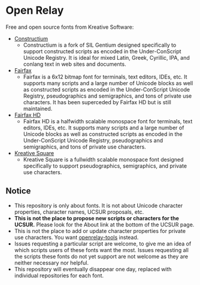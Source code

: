 # Open Relay

Free and open source fonts from Kreative Software:

  * [Constructium](http://www.kreativekorp.com/software/fonts/constructium.shtml)
    * Constructium is a fork of SIL Gentium designed specifically to support constructed scripts as encoded in the Under-ConScript Unicode Registry. It is ideal for mixed Latin, Greek, Cyrillic, IPA, and conlang text in web sites and documents.
  * [Fairfax](http://www.kreativekorp.com/software/fonts/fairfax.shtml)
    * Fairfax is a 6x12 bitmap font for terminals, text editors, IDEs, etc. It supports many scripts and a large number of Unicode blocks as well as constructed scripts as encoded in the Under-ConScript Unicode Registry, pseudographics and semigraphics, and tons of private use characters. It has been superceded by Fairfax HD but is still maintained.
  * [Fairfax HD](http://www.kreativekorp.com/software/fonts/fairfaxhd.shtml)
    * Fairfax HD is a halfwidth scalable monospace font for terminals, text editors, IDEs, etc. It supports many scripts and a large number of Unicode blocks as well as constructed scripts as encoded in the Under-ConScript Unicode Registry, pseudographics and semigraphics, and tons of private use characters.
  * [Kreative Square](http://www.kreativekorp.com/software/fonts/ksquare.shtml)
    * Kreative Square is a fullwidth scalable monospace font designed specifically to support pseudographics, semigraphics, and private use characters.

## Notice

* This repository is only about fonts. It is not about Unicode character properties, character names, UCSUR proposals, etc.
* **This is not the place to propose new scripts or characters for the UCSUR.** Please look for the About link at the bottom of the UCSUR page.
* This is not the place to add or update character properties for private use characters. You want [openrelay-tools](https://github.com/kreativekorp/openrelay-tools) instead.
* Issues requesting a particular script are welcome, to give me an idea of which scripts users of these fonts want the most. Issues requesting all the scripts these fonts do not yet support are not welcome as they are neither necessary nor helpful.
* This repository will eventually disappear one day, replaced with individual repositories for each font.
